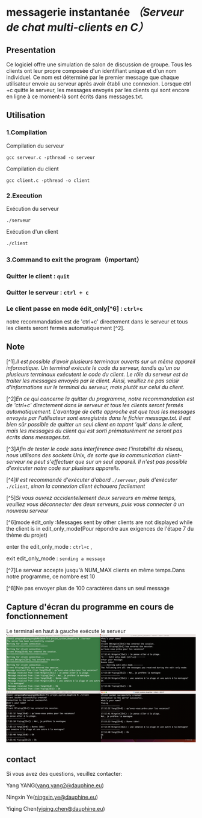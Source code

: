 # **messagerie instantanée** *（Serveur de chat multi-clients en C）*

## **Presentation**

Ce logiciel offre une simulation de salon de discussion de groupe. Tous les clients ont leur propre composée d'un identifiant unique et d'un nom individuel. Ce nom est déterminé par le premier message que chaque utilisateur envoie au serveur après avoir établi une connexion. Lorsque ctrl +c quitte le serveur, les messages envoyés par les clients qui sont encore en ligne à ce moment-là sont écrits dans messages.txt.

## **Utilisation**

### **1.Compilation**
Compilation du serveur
```
gcc serveur.c -pthread -o serveur
```
Compilation du client
``` 
gcc client.c -pthread -o client
```
### **2.Execution**
Exécution du serveur
```
./serveur

```
Exécution d'un client
```
./client
```

### **3.Command to exit the program（important）**
### Quitter le client : `quit` 
### Quitter le serveur : `ctrl + c`
### Le client passe en mode édit_only[^6] : `ctrl+c`
notre recommandation est de 'ctrl+c' directement dans le serveur et tous les clients seront fermés automatiquement [^2]. 

## Note
[^1].*Il est possible d'avoir plusieurs terminaux ouverts sur un même appareil informatique. Un terminal exécute le code du serveur, tandis qu'un ou plusieurs terminaux exécutent le code du client. Le rôle du serveur est de traiter les messages envoyés par le client. Ainsi, veuillez ne pas saisir d'informations sur le terminal du serveur, mais plutôt sur celui du client.*

[^2]*En ce qui concerne la quitter du programme, notre recommandation est de 'ctrl+c' directement dans le serveur et tous les clients seront fermés automatiquement. L'avantage de cette approche est que tous les messages envoyés par l'utilisateur sont enregistrés dans le fichier message.txt. Il est bien sûr possible de quitter un seul client en tapant 'quit' dans le client, mais les messages du client qui est sorti prématurément ne seront pas écrits dans messages.txt.*

[^3]*Afin de tester le code sans interférence avec l'instabilité du réseau, nous utilisons des sockets Unix, de sorte que la communication client-serveur ne peut s'effectuer que sur un seul appareil. Il n'est pas possible d'exécuter notre code sur plusieurs appareils.*


[^4]*Il est recommandé d'exécuter d'abord `./serveur`, puis d'exécuter `./client`, sinon la connexion client échouera facilement*

[^5]*Si vous ouvrez accidentellement deux serveurs en même temps, veuillez vous déconnecter des deux serveurs, puis vous connecter à un nouveau serveur*

[^6]mode édit_only :Messages sent by other clients are not displayed while the client is in edit_only_mode(Pour répondre aux exigences de l'étape 7 du thème du projet)

enter the edit_only_mode : `ctrl+c` , 

exit edit_only_mode : `sending a message`

[^7]Le serveur accepte jusqu'à NUM_MAX clients en même temps.Dans notre programme, ce nombre est 10

[^8]Ne pas envoyer plus de 100 caractères dans un seul message

## Capture d'écran du programme en cours de fonctionnement
Le terminal en haut à gauche exécute le serveur
![caputure](caputure.png "caputure d'écran")

## contact
Si vous avez des questions, veuillez contacter:

Yang YANG(yang.yang2@dauphine.eu)

Ningxin Ye(ningxin.ye@dauphine.eu)

Yiqing Chen(yiqing.chen@dauphine.eu)
